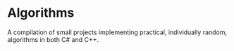 # Algorithms

A compilation of small projects implementing practical, individually random, algorithms in both C# and C++.
